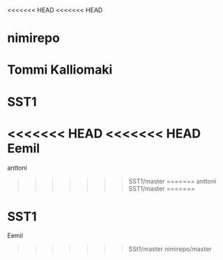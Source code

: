 <<<<<<< HEAD
<<<<<<< HEAD
# nimirepo
Tommi Kalliomaki
=======
# SST1
<<<<<<< HEAD
<<<<<<< HEAD
Eemil
=======
anttoni
>>>>>>> SST1/master
=======
anttoni
>>>>>>> SST1/master
=======
# SST1
Eemil
>>>>>>> SSt1/master
>>>>>>> nimirepo/master
